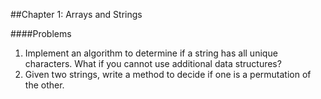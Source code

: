##Chapter 1: Arrays and Strings

####Problems

1. Implement an algorithm to determine if a string has all unique characters. What if you cannot use additional data structures?
3. Given two strings, write a method to decide if one is a permutation of the other.